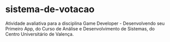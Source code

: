 # sistema-de-votacao
Atividade avaliativa para a disciplina Game Developer - Desenvolvendo seu Primeiro App, do Curso de Análise e Desenvolvimento de Sistemas, do Centro Universitário de Valença.
